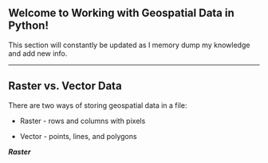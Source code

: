 ## Welcome to Working with Geospatial Data in Python!

This section will constantly be updated as I memory dump my knowledge and add new info.

---

## Raster vs. Vector Data

There are two ways of storing geospatial data in a file:

* Raster - rows and columns with pixels 

* Vector - points, lines, and polygons

<strong><em>Raster</em></strong>

